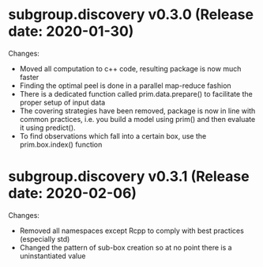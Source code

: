 subgroup.discovery v0.3.0 (Release date: 2020-01-30)
==============

Changes:

* Moved all computation to c++ code, resulting package is now much faster
* Finding the optimal peel is done in a parallel map-reduce fashion
* There is a dedicated function called prim.data.prepare() to facilitate the proper setup of input data
* The covering strategies have been removed, package is now in line with common practices, i.e. you build a model using prim() and then evaluate it using predict().
* To find observations which fall into a certain box, use the prim.box.index() function


subgroup.discovery v0.3.1 (Release date: 2020-02-06)
==============

Changes:

* Removed all namespaces except Rcpp to comply with best practices (especially std)
* Changed the pattern of sub-box creation so at no point there is a uninstantiated value

